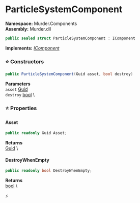 # ParticleSystemComponent

**Namespace:** Murder.Components \
**Assembly:** Murder.dll

```csharp
public sealed struct ParticleSystemComponent : IComponent
```

**Implements:** _[IComponent](/Bang/Components/IComponent.html)_

### ⭐ Constructors
```csharp
public ParticleSystemComponent(Guid asset, bool destroy)
```

**Parameters** \
`asset` [Guid](https://learn.microsoft.com/en-us/dotnet/api/System.Guid?view=net-7.0) \
`destroy` [bool](https://learn.microsoft.com/en-us/dotnet/api/System.Boolean?view=net-7.0) \

### ⭐ Properties
#### Asset
```csharp
public readonly Guid Asset;
```

**Returns** \
[Guid](https://learn.microsoft.com/en-us/dotnet/api/System.Guid?view=net-7.0) \
#### DestroyWhenEmpty
```csharp
public readonly bool DestroyWhenEmpty;
```

**Returns** \
[bool](https://learn.microsoft.com/en-us/dotnet/api/System.Boolean?view=net-7.0) \


⚡
